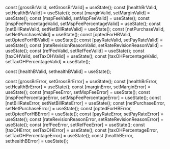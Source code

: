 const [grossBrValid, setGrossBrValid] = useState<boolean>();
  const [healthBrValid, setHealthBrValid] = useState<boolean>();
  const [marginValid, setMarginValid] = useState<boolean>();
  const [mspFeeValid, setMspFeeValid] = useState<boolean>();
  const [mspFeePercentageValid, setMspFeePercentageValid] = useState<boolean>();
  const [netBillRateValid, setNetBillRateValid] = useState<boolean>();
  const [netPurchaseValid, setNetPurchaseValid] = useState<boolean>();
  const [optedForHBValid, setOptedForHBValid] = useState<boolean>();
  const [payRateValid, setPayRateValid] = useState<boolean>();
  const [rateRevisionReasonValid, setRateRevisionReasonValid] =
    useState<boolean>();
  const [refFeeValid, setRefFeeValid] = useState<boolean>();
  const [taxOHValid, setTaxOHValid] = useState<boolean>();
  const [taxOHPercentageValid, setTaxOHPercentageValid] = useState<boolean>();

  const [healthBValid, sethealthBValid] = useState<boolean>();

  const [grossBrError, setGrossBrError] = useState<any>();
  const [healthBrError, setHealthBrError] = useState<any>();
  const [marginError, setMarginError] = useState<any>();
  const [mspFeeError, setMspFeeError] = useState<any>();
  const [mspFeePercentageError, setMspFeePercentageError] = useState<any>();
  const [netBillRateError, setNetBillRateError] = useState<any>();
  const [netPurchaseError, setNetPurchaseError] = useState<any>();
  const [optedForHBError, setOptedForHBError] = useState<any>();
  const [payRateError, setPayRateError] = useState<any>();
  const [rateRevisionReasonError, setRateRevisionReasonError] = useState<any>();
  const [refFeeError, setRefFeeError] = useState<any>();
  const [taxOHError, setTaxOHError] = useState<any>();
  const [taxOHPercentageError, setTaxOHPercentageError] = useState<any>();
  const [healthBError, sethealthBError] = useState<any>();
